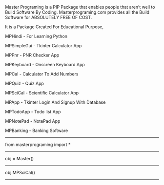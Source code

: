 Master Programing is a PIP Package that enables people that aren’t well to Build Software By Coding. Masterprograming.com provides all the Build Software for ABSOLUTELY FREE OF COST.

It is a Package Created For Educational Purpose,


MPHindi - For Learning Python


MPSimpleGui - Tkinter Calculator App


MPPnr - PNR Checker App


MPKeyboard - Onscreen Keyboard App


MPCal - Calculator To Add Numbers


MPQuiz - Quiz App


MPSciCal - Scientific Calculator App


MPApp - Tkinter Login And Signup With Database


MPTodoApp - Todo list App


MPNotePad - NotePad App


MPBanking - Banking Software



---------------------------------------


from masterprograming import *

---------------------------------------
obj = Master()

--------------------------------------

obj.MPSciCal()

----------------------------------------




